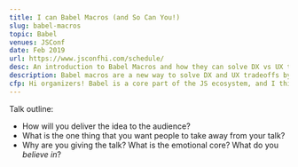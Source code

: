 ```yaml
---
title: I can Babel Macros (and So Can You!)
slug: babel-macros
topic: Babel
venues: JSConf
date: Feb 2019
url: https://www.jsconfhi.com/schedule/
desc: An introduction to Babel Macros and how they can solve DX vs UX tradeoffs
description: Babel macros are a new way to solve DX and UX tradeoffs by metaprogramming to write code the way that is best for you while delivering code that is best for the user. Case in point, JSX - but why stop there? In this talk we explore how I wrote babel-blade to solve the double declaration problem in clientside GraphQL libraries, and how to get started writing your first babel macro!
cfp: Hi organizers! Babel is a core part of the JS ecosystem, and I think still very underexplored/underappreciated because of the perception that it is hard to get into and limited to transpiling JSX and TC39 proposals. With the increasing adoption of babel-plugin-macros (adopted by large ecosystems like React) the addressable space for babel has -exploded-. Essentially making it possible to move computation and metaprogramming from run time to build time making for faster apps -and- a better developer experience! I want to tell the world!!
---
```


Talk outline:

- How will you deliver the idea to the audience?
- What is the one thing that you want people to take away from your talk?
- Why are you giving the talk? What is the emotional core? What do you _believe in_?
